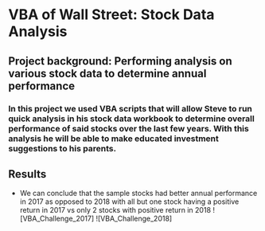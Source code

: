 # VBA of Wall Street: Stock Data Analysis

## Project background: Performing analysis on various stock data to determine annual performance 

### In this project we used VBA scripts that will allow Steve to run quick analysis in his stock data workbook to determine overall performance of said stocks over the last few years. With this analysis he will be able to make educated investment suggestions to his parents.

## Results
- We can conclude that the sample stocks had better annual performance in 2017 as opposed to 2018 with all but one stock having a positive return in 2017 vs only 2 stocks with positive return in 2018
![VBA_Challenge_2017]
![VBA_Challenge_2018]

